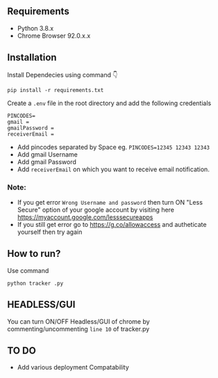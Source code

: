 ## Requirements
- Python 3.8.x
- Chrome Browser 92.0.x.x
## Installation
Install Dependecies using command 👇

`pip install -r requirements.txt`

Create a `.env` file in the root directory and add the following credentials

```
PINCODES=
gmail = 
gmailPassword = 
receiverEmail = 
```

- Add pincodes separated by Space eg. `PINCODES=12345 12343 12343`
- Add gmail Username
- Add gmail Password
- Add `receiverEmail` on which you want to receive email notification.

### Note:
+ If you get error `Wrong Username and password` then turn ON "Less Secure" option of your google account by visiting here https://myaccount.google.com/lesssecureapps
+ If you still get error go to https://g.co/allowaccess and autheticate yourself then try again
## How to run?
Use command

```python tracker .py```


## HEADLESS/GUI
You can turn ON/OFF Headless/GUI of chrome by commenting/uncommenting `line 10` of tracker.py

## TO DO
- Add various deployment Compatability
